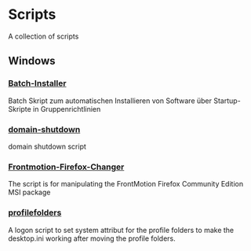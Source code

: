 # Scripts

A collection of scripts


## Windows


### [Batch-Installer](Batch-Installer)

Batch Skript zum automatischen Installieren von Software über Startup-Skripte in Gruppenrichtlinien


### [domain-shutdown](domain-shutdown)

domain shutdown script


### [Frontmotion-Firefox-Changer](Frontmotion-Firefox-Changer)

The script is for manipulating the FrontMotion Firefox Community Edition MSI package


### [profilefolders](profilefolders) 

A logon script to set system attribut for the profile folders to make the desktop.ini working after moving the profile folders.


